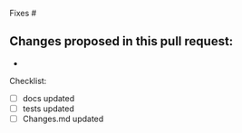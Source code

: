 Fixes #

Changes proposed in this pull request:
- 
- 

Checklist:
- [ ] docs updated
- [ ] tests updated
- [ ] Changes.md updated
